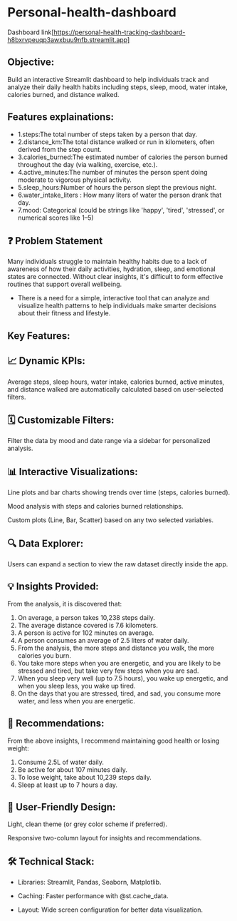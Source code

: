 # Personal-health-dashboard

Dashboard link[https://personal-health-tracking-dashboard-h8bxrvpeuqp3awxbuu9nfb.streamlit.app]


## Objective:
Build an interactive Streamlit dashboard to help individuals track and analyze their daily health habits including steps, sleep, mood, water intake, calories burned, and distance walked.
## Features explainations:
- 1.steps:The total number of steps taken by a person that day.
- 2.distance_km:The total distance walked or run in kilometers, often derived from the step count.
- 3.calories_burned:The estimated number of calories the person burned throughout the day (via walking, exercise, etc.).
- 4.active_minutes:The number of minutes the person spent doing moderate to vigorous physical activity.
- 5.sleep_hours:Number of hours the person slept the previous night.
- 6.water_intake_liters : How many liters of water the person drank that day.
- 7.mood: Categorical (could be strings like 'happy', 'tired', 'stressed', or numerical scores like 1–5)

## ❓ Problem Statement
Many individuals struggle to maintain healthy habits due to a lack of awareness of how their daily activities, hydration, sleep, and emotional states are connected. Without clear insights, it's difficult to form effective routines that support overall wellbeing.

- There is a need for a simple, interactive tool that can analyze and visualize health patterns to help individuals make smarter decisions about their fitness and lifestyle.

## Key Features:

## 📈 Dynamic KPIs:

Average steps, sleep hours, water intake, calories burned, active minutes, and distance walked are automatically calculated based on user-selected filters.

## 🗓️ Customizable Filters:

Filter the data by mood and date range via a sidebar for personalized analysis.

## 📊 Interactive Visualizations:

Line plots and bar charts showing trends over time (steps, calories burned).

Mood analysis with steps and calories burned relationships.

Custom plots (Line, Bar, Scatter) based on any two selected variables.

## 🔍 Data Explorer:

Users can expand a section to view the raw dataset directly inside the app.

## 💡 Insights Provided:

From the analysis, it is discovered that:
1. On average, a person takes 10,238 steps daily.
2. The average distance covered is 7.6 kilometers.
3. A person is active for 102 minutes on average.
4. A person consumes an average of 2.5 liters of water daily.
5. From the analysis, the more steps and distance you walk, the more calories you burn.
6. You take more steps when you are energetic, and you are likely to be stressed and tired, but take very few steps when you are sad.
7. When you sleep very well (up to 7.5 hours), you wake up energetic, and when you sleep less, you wake up tired.
8. On the days that you are stressed, tired, and sad, you consume more water, and less when you are energetic.


## 📢 Recommendations:

From the above insights, I recommend maintaining good health or losing weight:
1. Consume 2.5L of water daily.
2. Be active for about 107 minutes daily.
3. To lose weight, take about 10,239 steps daily.
4. Sleep at least up to 7 hours a day.

## 🎨 User-Friendly Design:

Light, clean theme (or grey color scheme if preferred).

Responsive two-column layout for insights and recommendations.

## 🛠️ Technical Stack:

- Libraries: Streamlit, Pandas, Seaborn, Matplotlib.

- Caching: Faster performance with @st.cache_data.

- Layout: Wide screen configuration for better data visualization.

